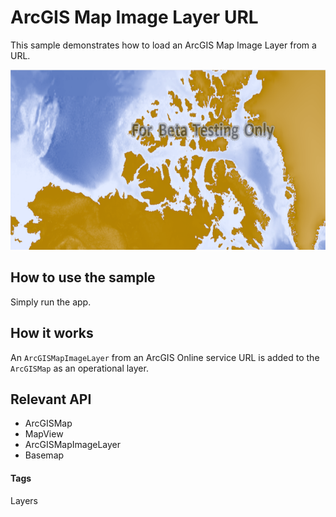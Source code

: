 # ArcGIS Map Image Layer URL
This sample demonstrates how to load an ArcGIS Map Image Layer from a URL.

![ArcGIS Map Image Layer App](arcgis-mapimagelayer-url.png)

## How to use the sample
Simply run the app.

## How it works
An `ArcGISMapImageLayer` from an ArcGIS Online service URL is added to the `ArcGISMap` as an operational layer.

## Relevant API
* ArcGISMap
* MapView
* ArcGISMapImageLayer
* Basemap


#### Tags
Layers